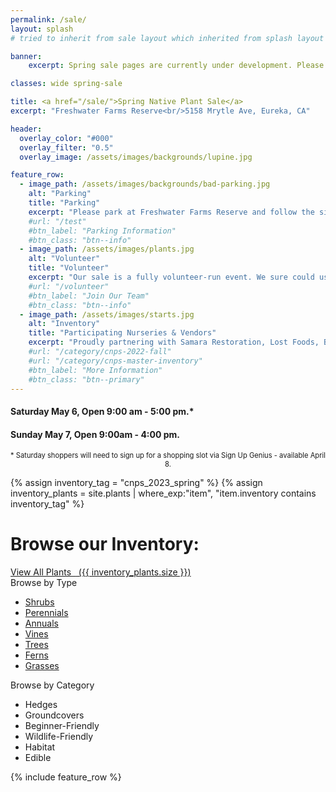 ```yaml
---
permalink: /sale/
layout: splash
# tried to inherit from sale layout which inherited from splash layout but splash layout was called first? resulting in blanks where sale defined variables

banner:
    excerpt: Spring sale pages are currently under development. Please do not share publicly.

classes: wide spring-sale

title: <a href="/sale/">Spring Native Plant Sale</a> 
excerpt: "Freshwater Farms Reserve<br/>5158 Mrytle Ave, Eureka, CA"

header:
  overlay_color: "#000"
  overlay_filter: "0.5"
  overlay_image: /assets/images/backgrounds/lupine.jpg

feature_row:
  - image_path: /assets/images/backgrounds/bad-parking.jpg
    alt: "Parking"
    title: "Parking"
    excerpt: "Please park at Freshwater Farms Reserve and follow the signs to the nursery. Sign Up Genius is required for Saturday shopping to avoid crazy parking situations."
    #url: "/test"
    #btn_label: "Parking Information"
    #btn_class: "btn--info"
  - image_path: /assets/images/plants.jpg
    alt: "Volunteer"
    title: "Volunteer"
    excerpt: "Our sale is a fully volunteer-run event. We sure could use your help putting it on! Email us for all the details."
    #url: "/volunteer"
    #btn_label: "Join Our Team"
    #btn_class: "btn--info"
  - image_path: /assets/images/starts.jpg
    alt: "Inventory"
    title: "Participating Nurseries & Vendors"
    excerpt: "Proudly partnering with Samara Restoration, Lost Foods, Bob Vogt, Beresford Bulbs"
    #url: "/category/cnps-2022-fall"
    #url: "/category/cnps-master-inventory"
    #btn_label: "More Information"
    #btn_class: "btn--primary"
---
```

<div class="hours">
    <h4>Saturday May 6, Open 9:00 am - 5:00 pm.*</h4>
    <h4>Sunday May 7, Open 9:00am - 4:00 pm.</h4>
</div>
<p style="text-align:center; font-size: 0.8em">
* Saturday shoppers will need to sign up for a shopping slot via Sign Up Genius - available April 8.
</p>

{% assign inventory_tag = "cnps_2023_spring" %}
{% assign inventory_plants = site.plants | where_exp:"item",
    "item.inventory contains inventory_tag" %}

<div class="browse-block">
    <div class="heading">
        <h1>Browse our Inventory:</h1>
        <a class="btn btn--primary" href="/sale/all/">View All Plants&nbsp; 
            <span class="count">&nbsp;({{ inventory_plants.size }})</span>
        </a>
    </div>
    <div class="content">
        <div class="inventory_type box">
            Browse by Type
            <ul>
                <li>
                    <a href="/sale/shrubs/">Shrubs</a>
                </li>
                <li>
                    <a href="/sale/perennials/">Perennials</a>
                </li>
                <li>
                    <a href="/sale/annuals/">Annuals</a>
                </li>
                <li><a href="/sale/vines/">Vines</a></li>
                <li><a href="/sale/trees/">Trees</a></li>
                <li><a href="/sale/ferns/">Ferns</a></li>
                <li><a href="/sale/grasses/">Grasses</a></li>
            </ul>
        </div>
        <div class="inventory_category box">
            Browse by Category
            <ul>
                <li>Hedges</li>
                <li>Groundcovers</li>
                <li>Beginner-Friendly</li>
                <li>Wildlife-Friendly</li>
                <li>Habitat</li>
                <li>Edible</li>
            </ul>
        </div>
        <div class="clear"></div>
    </div>
</div>
{% include feature_row %}

<div class="thanks-block" style="display:none">
    <h1>Thank You</h1>
    <p>We want to send huge thank yous to everyone who supports us in some way.</p>
    <p>Thank you to those of you who shop our sales. From those of you rewilding entire yards, to those of you tending small native plants on your balcony, we appreciate you eco-warriors! We all do what we can and every little bit helps.</p>
    <p>We appreciate the nurseries and vendors that we partner with and the community of sharing and support you offer us. We feel so lucky to be working alongside you.</p>
    <p>Thank you to nursery managers Chris and Barbara for your tireless efforts and countless hours of hard work. We couldn't ask for more dedicated leaders.</p>
    <p>Thank you to all our nursery volunteers. Whether you have volunteered for one hour or many more, we appreciate you! This has been a particularly long winter but seeing everyone show up, ready to work in the cold mornings warms our hearts: 
    Alice, Andrea, Anita, Barbara, Bobby, Brian, Callie, Carol, Charlie, Chris, Christine, Dino, Emily, Hannah, Kate, Kellie, Kevin, Jessi, Jessica, June, Matt, Marcia, Rebecca, Sam, Sharon, Steph, Steve, Trey, Victoria
    </p>
</div>
